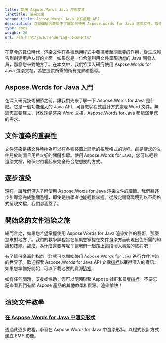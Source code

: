 ```yaml
---
title: 使用 Aspose.Words Java 渲染文檔
linktitle: 渲染文檔
second_title: Aspose.Words Java 文件處理 API
description: 在這個綜合教學中了解如何使用 Aspose.Words for Java 渲染文件。取得高效能文件渲染的逐步指南、提示和範例。
type: docs
weight: 26
url: /zh-hant/java/rendering-documents/
---
```


在當今的數位時代，渲染文件在各種應用程式中發揮著至關重要的作用，從生成報告到創建用戶友好的介面。如果您是一位希望利用文件呈現功能的 Java 開發人員，那麼您來對地方了。在本文中，我們將深入研究使用 Aspose.Words for Java 渲染文檔，為您提供所需的所有見解和指導。

## Aspose.Words for Java 入門

在深入研究技術細節之前，讓我們先來了解一下 Aspose.Words for Java 是什麼。它是一個功能強大的 Java API，可讓您以程式設計方式處理 Word 文件。無論您需要建立、修改還是渲染 Word 文檔，Aspose.Words for Java 都能滿足您的需求。

## 文件渲染的重要性

文件渲染是將文件轉換為可以在各種裝置上顯示的視覺格式的過程。這是使您的文件易於訪問且用戶友好的關鍵步驟。使用 Aspose.Words for Java，您可以輕鬆渲染文檔，確保它們看起來完全符合您想要的方式。

## 逐步渲染

現在，讓我們深入了解使用 Aspose.Words for Java 渲染文件的細節。我們將逐步引導您完成整個過程，即使是初學者也能輕鬆掌握。從設定開發環境到以不同格式呈現文檔，我們都涵蓋了。

## 開始您的文件渲染之旅

總而言之，如果您希望掌握使用 Aspose.Words for Java 渲染文件的藝術，那麼您來對地方了。我們的教學課程旨在幫助您掌握在文件渲染方面表現出色所需的知識和技能。那麼，為什麼還要等呢？讓我們一起踏上這段令人興奮的旅程吧！

有了這份全面的指南，您就可以開始使用 Aspose.Words for Java 進行文件渲染的世界了。歡迎探索 Aspose.Words for Java API 文檔[這裡](https://reference.aspose.com/words/java/)以獲得深入的資訊。如果您準備好開始，可以下載必要的資源[這裡](https://releases.aspose.com/words/java/).

如有任何問題、支援或協助，您可以隨時聯繫 Aspose 社群和論壇[這裡](https://forum.aspose.com/)。不要忘記查看我們有關 Aspose 產品的其他教學和資源。渲染愉快！

## 渲染文件教學
### [在 Aspose.Words for Java 中渲染形狀](./rendering-shapes/)
透過此逐步教程，學習在 Aspose.Words for Java 中渲染形狀。以程式設計方式建立 EMF 影像。